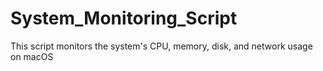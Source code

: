 # System_Monitoring_Script
This script monitors the system's CPU, memory, disk, and network usage on macOS
